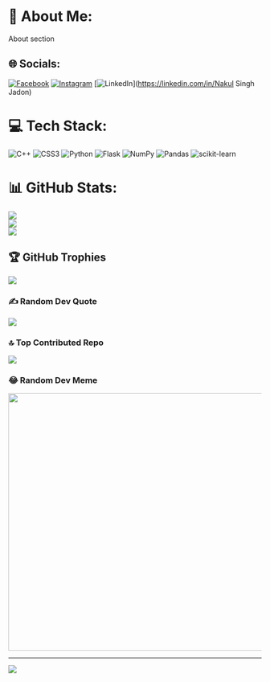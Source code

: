 # 💫 About Me:
About section


## 🌐 Socials:
[![Facebook](https://img.shields.io/badge/Facebook-%231877F2.svg?logo=Facebook&logoColor=white)](https://facebook.com/Nakul_singh_jadon) [![Instagram](https://img.shields.io/badge/Instagram-%23E4405F.svg?logo=Instagram&logoColor=white)](https://instagram.com/Nakul_Singh_Jadon) [![LinkedIn](https://img.shields.io/badge/LinkedIn-%230077B5.svg?logo=linkedin&logoColor=white)](https://linkedin.com/in/Nakul Singh Jadon) 

# 💻 Tech Stack:
![C++](https://img.shields.io/badge/c++-%2300599C.svg?style=for-the-badge&logo=c%2B%2B&logoColor=white) ![CSS3](https://img.shields.io/badge/css3-%231572B6.svg?style=for-the-badge&logo=css3&logoColor=white) ![Python](https://img.shields.io/badge/python-3670A0?style=for-the-badge&logo=python&logoColor=ffdd54) ![Flask](https://img.shields.io/badge/flask-%23000.svg?style=for-the-badge&logo=flask&logoColor=white) ![NumPy](https://img.shields.io/badge/numpy-%23013243.svg?style=for-the-badge&logo=numpy&logoColor=white) ![Pandas](https://img.shields.io/badge/pandas-%23150458.svg?style=for-the-badge&logo=pandas&logoColor=white) ![scikit-learn](https://img.shields.io/badge/scikit--learn-%23F7931E.svg?style=for-the-badge&logo=scikit-learn&logoColor=white)
# 📊 GitHub Stats:
![](https://github-readme-stats.vercel.app/api?username=Nakul007Singh&theme=merko&hide_border=false&include_all_commits=false&count_private=false)<br/>
![](https://github-readme-streak-stats.herokuapp.com/?user=Nakul007Singh&theme=merko&hide_border=false)<br/>
![](https://github-readme-stats.vercel.app/api/top-langs/?username=Nakul007Singh&theme=merko&hide_border=false&include_all_commits=false&count_private=false&layout=compact)

## 🏆 GitHub Trophies
![](https://github-profile-trophy.vercel.app/?username=Nakul007Singh&theme=radical&no-frame=false&no-bg=true&margin-w=4)

### ✍️ Random Dev Quote
![](https://quotes-github-readme.vercel.app/api?type=horizontal&theme=merko)

### 🔝 Top Contributed Repo
![](https://github-contributor-stats.vercel.app/api?username=Nakul007Singh&limit=5&theme=dark&combine_all_yearly_contributions=true)

### 😂 Random Dev Meme
<img src="https://rm.up.railway.app/" width="512px"/>

---
[![](https://visitcount.itsvg.in/api?id=Nakul007Singh&icon=0&color=5)](https://visitcount.itsvg.in)

<!-- Proudly created with GPRM ( https://gprm.itsvg.in ) -->
